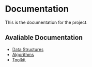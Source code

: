 # Documentation

This is the documentation for the project.

## Avaliable Documentation

- [Data Structures](data-structures.md)
- [Algorithms](algorithms.md)
- [Toolkit](toolkit.md)
